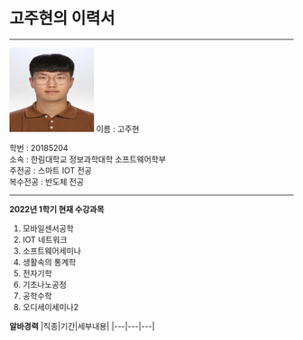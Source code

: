# 고주현의 이력서
-------------------------
<img src = KakaoTalk_20200820_134435662.jpg height = 150 width = 150>
이름 : 고주현   

학번 : 20185204   
소속 : 한림대학교 정보과학대학 소프트웨어학부   
주전공 : 스마트 IOT 전공   
복수전공 : 반도체 전공

----------------------------
**2022년 1학기 현재 수강과목**
1. 모바일센서공학
2. IOT 네트워크
3. 소프트웨어세미나
4. 생활속의 통계학
5. 전자기학
6. 기초나노공정
7. 공학수학
8. 오디세이세미나2

**알바경력**
|직종|기간|세부내용|
|---|---|---|

